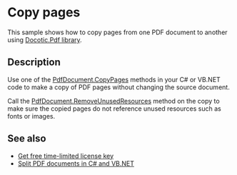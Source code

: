 # Copy pages
This sample shows how to copy pages from one PDF document to another using [Docotic.Pdf library](https://bitmiracle.com/pdf-library/).

## Description

Use one of the [PdfDocument.CopyPages](https://api.docotic.com/pdfdocument-copypages) methods in your C# or VB.NET code to make a copy of PDF pages without changing the source document.

Call the [PdfDocument.RemoveUnusedResources](https://api.docotic.com/pdfdocument-removeunusedresources) method on the copy to make sure the copied pages do not reference unused resources such as fonts or images.

## See also
* [Get free time-limited license key](https://bitmiracle.com/pdf-library/download)
* [Split PDF documents in C# and VB.NET](https://bitmiracle.com/pdf-library/edit/split)
